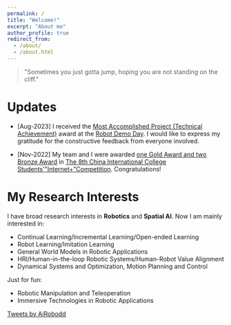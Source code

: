 ```yaml
---
permalink: /
title: "Welcome!"
excerpt: "About me"
author_profile: true
redirect_from: 
  - /about/
  - /about.html
---
```


<!--
Hi! I am Ziniu WU. I am a Research Intern with [Dr. Dandan Zhang](https://www.intelligentrobotics-acrossscales.com/about) at the [Multi-Scale Embodied Intelligence Lab (MEIL)](https://www.intelligentrobotics-acrossscales.com/), [Imperial College London](https://www.imperial.ac.uk/), working on [Mixed Reality-based Bimanual Robotic Manipulation](https://robodd.github.io/site/research/). Previously, I received an MSc in Robotics at the [University of Bristol](https://www.bristol.ac.uk/) and a BSc in Applied Mathematics at the [University of Liverpool](https://www.liverpool.ac.uk/).
-->

<!--
Ziniu Wu is a first-year PhD student in Aerospace Engineering at the University of Bristol, working with Dr. Bahadir Kocer and Prof. Arthur Richards. His research focuses on continual learning for dynamical systems to enhance their adaptation and robustness in unconstructed and dynamic environments. Previously, he received an MSc in Robotics at the University of Bristol and a BSc in Applied Mathematics at the University of Liverpool.
-->


> "Sometimes you just gotta jump, hoping you are not standing on the cliff."


Updates
======
<!--
* [Aug-2023] A paper has been accepted by IEEE Robotics and Automation Letters
-->

* [Aug-2023] I received the [Most Accomplished Project (Technical Achievement)]() award at the [Robot Demo Day](). I would like to express my gratitude for the constructive feedback from everyone involved.

<!--
* [Apr-2023] I received the [Best Oral Presentation]() Award in the [9th International Conference on Control, Automation and Robotics (ICCAR)](http://www.iccar.org/).
* [Mar-2023] A paper has been accepted by [9th International Conference on Control, Automation and Robotics (ICCAR)](http://www.iccar.org/).
-->

* [Nov-2022] My team and I were awarded [one Gold Award and two Bronze Award](https://cy.ncss.cn/information/2c93f4c682872dbb01849802948e17dd?jump_from=1_05_37_01) in [The 8th China International College Students'"Internet+"Competition](https://cy.ncss.cn/en/). Congratulations!

<!--
* [Oct-2022] A paper has been accepted by [IEEE Internet of Things Magazine (IoTM)](https://www.comsoc.org/publications/magazines/ieee-internet-things-magazine).
-->


My Research Interests
======

I have broad research interests in **Robotics** and **Spatial AI**. Now I am mainly interested in:

* Continual Learning/Incremental Learning/Open-ended Learning
* Robot Learning/Imitation Learning
* General World Models in Robotic Applications
* HRI/Human-in-the-loop Robotic Systems/Human-Robot Value Alignment
* Dynamical Systems and Optimization, Motion Planning and Control

Just for fun:

* Robotic Manipulation and Teleoperation
* Immersive Technologies in Robotic Applications

<!-- <img src='/site/images/my-research-area.drawio.png' width = "50%" align=center> -->


<a class="twitter-timeline" href="https://twitter.com/AiRobodd?ref_src=twsrc%5Etfw">Tweets by AiRobodd</a> <script async src="https://platform.twitter.com/widgets.js" charset="utf-8"></script>


<script type="text/javascript" id="clustrmaps" src="//clustrmaps.com/map_v2.js?d=RPfbbIqs_MBem0fzm-R41LIR6jTAVqJJGkqSFN8qWFs&cl=ffffff&w=a"></script>
